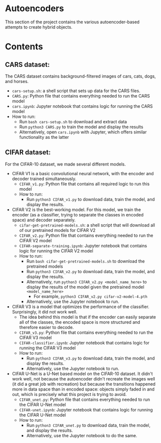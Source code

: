 # Autoencoders

This section of the project contains the various autoencoder-based attempts to create hybrid objects.

# Contents

## CARS dataset:
The CARS dataset contains background-filtered images of cars, cats, dogs, and horses.

- `cars-setup.sh`: a shell script that sets up data for the CARS files.
- `CARS.py`: Python file that contains everything needed to run the CARS model
- `cars.ipynb`: Jupyter notebook that contains logic for running the CARS model
- How to run:
  - Run `bash cars-setup.sh` to download and extract data
  - Run `python3 CARS.py` to train the model and display the results
  - Alternatively, open `cars.ipynb` with Jupyter, which offers similar functionality as the latter
   
## CIFAR dataset:
For the CIFAR-10 dataset, we made several different models.

- CIFAR V1 is a basic convolutional neural network, with the encoder and decoder trained simultaneously.
  - `CIFAR_v1.py`: Python file that contains all required logic to run this model
  - How to run:
    - Run `python3 CIFAR_v1.py` to download data, train the model, and display the results.
- CIFAR V2 is the best-working model. For this model, we train the encoder (as a classifier, trying to separate the classes in encoded space) and decoder separately.
  - `cifar-get-pretrained-models.sh`: a shell script that will download all of our pretrained models for CIFAR V2
  - `CIFAR_v2.py`: Python file that contains everything needed to run the CIFAR V2 model
  - `CIFAR-separate-training.ipynb`: Jupyter notebook that contains logic for running the CIFAR V2 model
  - How to run:
    - Run `bash cifar-get-pretrained-models.sh` to download the pretrained models
    - Run `python3 CIFAR_v2.py` to download data, train the model, and display the results.
    - Alternatively, run `python3 CIFAR_v2.py <model_name_here>` to display the results of the model given the pretrained model `<model_name_here>`
      - For example, `python3 CIFAR_v2.py cifar-v2-model-4.pth`
    - Alternatively, use the Jupyter notebook to run.
- CIFAR V3 is a model that optimizes the performance of the classifier. Surprisingly, it did not work well.
  - The idea behind this model is that if the encoder can easily separate all of the classes, the encoded space is more structured and therefore easier to decode.
  - `CIFAR_v3.py`: Python file that contains everything needed to run the CIFAR V3 model
  - `CIFAR-classifier.ipynb`: Jupyter notebook that contains logic for running the CIFAR V3 model
  - How to run:
    - Run `python3 CIFAR_v3.py` to download data, train the model, and display the results.
    - Alternatively, use the Jupyter notebook to run.
- CIFAR U-Net is a U-Net based model on the CIFAR-10 dataset. It didn't work well, not because the autoencoder didn't recreate the images well (it did a great job with recreation) but because the transitions happened more in data space than in encoded space: objects simply faded in and out, which is precisely what this project is trying to avoid.
  - `CIFAR_unet.py`: Python file that contains everything needed to run the CIFAR U-Net model
  - `CIFAR-unet.ipynb`: Jupyter notebook that contains logic for running the CIFAR U-Net model
  - How to run:
    - Run `python3 CIFAR_unet.py` to download data, train the model, and display the results.
    - Alternatively, use the Jupyter notebook to do the same.
